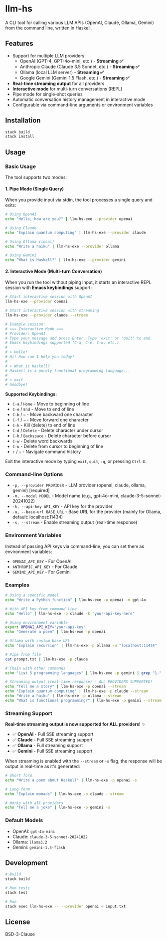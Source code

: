 # llm-hs

A CLI tool for calling various LLM APIs (OpenAI, Claude, Ollama, Gemini) from the command line, written in Haskell.

## Features

- Support for multiple LLM providers:
  - OpenAI (GPT-4, GPT-4o-mini, etc.) - **Streaming ✅**
  - Anthropic Claude (Claude 3.5 Sonnet, etc.) - **Streaming ✅**
  - Ollama (local LLM server) - **Streaming ✅**
  - Google Gemini (Gemini 1.5 Flash, etc.) - **Streaming ✅**
- **Real-time streaming output** for all providers
- **Interactive mode** for multi-turn conversations (REPL)
- Pipe mode for single-shot queries
- Automatic conversation history management in interactive mode
- Configurable via command-line arguments or environment variables

## Installation

```bash
stack build
stack install
```

## Usage

### Basic Usage

The tool supports two modes:

#### 1. Pipe Mode (Single Query)

When you provide input via stdin, the tool processes a single query and exits:

```bash
# Using OpenAI
echo "Hello, how are you?" | llm-hs-exe --provider openai

# Using Claude
echo "Explain quantum computing" | llm-hs-exe --provider claude

# Using Ollama (local)
echo "Write a haiku" | llm-hs-exe --provider ollama

# Using Gemini
echo "What is Haskell?" | llm-hs-exe --provider gemini
```

#### 2. Interactive Mode (Multi-turn Conversation)

When you run the tool without piping input, it starts an interactive REPL session with **Emacs keybindings** support:

```bash
# Start interactive session with OpenAI
llm-hs-exe --provider openai

# Start interactive session with streaming
llm-hs-exe --provider claude --stream

# Example session:
# === Interactive Mode ===
# Provider: OpenAI
# Type your message and press Enter. Type 'exit' or 'quit' to end.
# Emacs keybindings supported (C-a, C-e, C-k, etc.)
#
# > Hello!
# Hi! How can I help you today?
#
# > What is Haskell?
# Haskell is a purely functional programming language...
#
# > exit
# Goodbye!
```

**Supported Keybindings:**
- `C-a` / `Home` - Move to beginning of line
- `C-e` / `End` - Move to end of line
- `C-b` / `←` - Move backward one character
- `C-f` / `→` - Move forward one character
- `C-k` - Kill (delete) to end of line
- `C-d` / `Delete` - Delete character under cursor
- `C-h` / `Backspace` - Delete character before cursor
- `C-w` - Delete word backwards
- `C-u` - Delete from cursor to beginning of line
- `↑` / `↓` - Navigate command history

Exit the interactive mode by typing `exit`, `quit`, `:q`, or pressing `Ctrl-D`.

### Command-line Options

- `-p, --provider PROVIDER` - LLM provider (openai, claude, ollama, gemini) [required]
- `-m, --model MODEL` - Model name (e.g., gpt-4o-mini, claude-3-5-sonnet-20241022)
- `-k, --api-key API_KEY` - API key for the provider
- `-u, --base-url BASE_URL` - Base URL for the provider (mainly for Ollama, default: localhost:11434)
- `-s, --stream` - Enable streaming output (real-time response)

### Environment Variables

Instead of passing API keys via command-line, you can set them as environment variables:

- `OPENAI_API_KEY` - For OpenAI
- `ANTHROPIC_API_KEY` - For Claude
- `GEMINI_API_KEY` - For Gemini

### Examples

```bash
# Using a specific model
echo "Write a Python function" | llm-hs-exe -p openai -m gpt-4o

# With API key from command line
echo "Hello" | llm-hs-exe -p claude -k "your-api-key-here"

# Using environment variable
export OPENAI_API_KEY="your-api-key"
echo "Generate a poem" | llm-hs-exe -p openai

# Ollama with custom base URL
echo "Explain recursion" | llm-hs-exe -p ollama -u "localhost:11434"

# Pipe from file
cat prompt.txt | llm-hs-exe -p claude

# Chain with other commands
echo "List 5 programming languages" | llm-hs-exe -p gemini | grep "1."

# Streaming output (real-time response) - ALL PROVIDERS SUPPORTED!
echo "Tell me a story" | llm-hs-exe -p openai --stream
echo "Explain quantum computing" | llm-hs-exe -p claude --stream
echo "Write a haiku" | llm-hs-exe -p ollama --stream
echo "What is functional programming?" | llm-hs-exe -p gemini --stream
```

### Streaming Support

**Real-time streaming output is now supported for ALL providers!** ✨

- ✅ **OpenAI** - Full SSE streaming support
- ✅ **Claude** - Full SSE streaming support
- ✅ **Ollama** - Full streaming support
- ✅ **Gemini** - Full SSE streaming support

When streaming is enabled with the `--stream` or `-s` flag, the response will be output in real-time as it's generated:

```bash
# Short form
echo "Write a poem about Haskell" | llm-hs-exe -p openai -s

# Long form
echo "Explain monads" | llm-hs-exe -p claude --stream

# Works with all providers
echo "Tell me a joke" | llm-hs-exe -p gemini -s
```

### Default Models

- OpenAI: `gpt-4o-mini`
- Claude: `claude-3-5-sonnet-20241022`
- Ollama: `llama3.2`
- Gemini: `gemini-1.5-flash`

## Development

```bash
# Build
stack build

# Run tests
stack test

# Run
stack exec llm-hs-exe -- --provider openai < input.txt
```

## License

BSD-3-Clause
